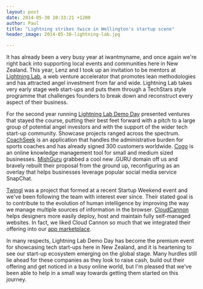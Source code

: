 ```yaml
---
layout: post
date: 2014-05-30 10:33:21 +1200
author: Paul
title: "Lightning strikes twice in Wellington's startup scene"
header_image: 2014-05-30-lightning-lab.jpg

---
```


<!-- excerpt -->

It has already been a very busy year at iwantmyname, and once again we're right back into supporting local events and communities here in New Zealand. This year, Lenz and I took up an invitation to be mentors at [Lightning Lab](http://lightninglab.co.nz/), a web venture accelerator that promotes lean methodologies and has attracted angel investment from far and wide. Lightning Lab takes very early stage web start-ups and puts them through a TechStars style programme that challenges founders to break down and reconstruct every aspect of their business.

For the second year running [Lightning Lab Demo Day](http://demoday.lightninglab.co.nz/) presented ventures that stayed the course, putting their best feet forward with a pitch to a large group of potential angel investors and with the support of the wider tech start-up community. Showcase projects ranged across the spectrum. [CoachSeek](http://coachseek.com/) is an application that handles the administrative burden for sports coaches and has already signed 300 customers worldwide. [Cogo](http://www.cogodigital.co.nz/) is an online knowledge management tool for small and medium sized businesses. [MishGuru](http://mish.guru/) grabbed a cool new .GURU domain off us and bravely rebuilt their proposal from the ground up, reconfiguring as an overlay that helps businesses leverage popular social media service SnapChat.

<!-- /excerpt -->

[Twingl](http://twin.gl/) was a project that formed at a recent Startup Weekend event and we've been following the team with interest ever since. Their stated goal is to contribute to the evolution of human intelligence by improving the way we manage multiple sources of information in the browser. [CloudCannon](http://cloudcannon.com/) helps designers more easily deploy, host and maintain fully self-managed websites. In fact, we liked Cloud Cannon so much that we integrated their offering into our [app marketplace](https://iwantmyname.com/services/developer/cloud-cannon-custom-domains). 

In many respects, Lightning Lab Demo Day has become the premium event for showcasing tech start-ups here in New Zealand, and it is heartening to see our start-up ecosystem emerging on the global stage. Many hurdles still lie ahead for these companies as they look to raise cash, build out their offering and get noticed in a busy online world, but I'm pleased that we've been able to help in a small way towards getting them started on this journey.